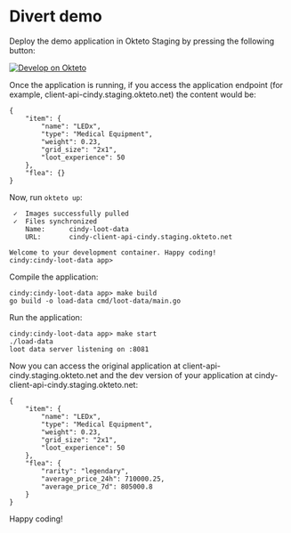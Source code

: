 # Divert demo

Deploy the demo application in Okteto Staging by pressing the following button:

[![Develop on Okteto](https://okteto.com/develop-okteto.svg)](https://staging.okteto.dev/deploy?repository=https://github.com/jmacelroy/redirect-demo)

Once the application is running, if you access the application endpoint (for example, client-api-cindy.staging.okteto.net) the content would be:

```
{
	"item": {
		"name": "LEDx",
		"type": "Medical Equipment",
		"weight": 0.23,
		"grid_size": "2x1",
		"loot_experience": 50
	},
	"flea": {}
}
```

Now, run `okteto up`:

```
 ✓  Images successfully pulled
 ✓  Files synchronized
    Name:      cindy-loot-data
    URL:       cindy-client-api-cindy.staging.okteto.net

Welcome to your development container. Happy coding!
cindy:cindy-loot-data app>
```

Compile the application:

```
cindy:cindy-loot-data app> make build
go build -o load-data cmd/loot-data/main.go
```

Run the application:

```
cindy:cindy-loot-data app> make start
./load-data
loot data server listening on :8081
```

Now you can access the original application at client-api-cindy.staging.okteto.net and the dev version of your application at  cindy-client-api-cindy.staging.okteto.net:

```
{
	"item": {
		"name": "LEDx",
		"type": "Medical Equipment",
		"weight": 0.23,
		"grid_size": "2x1",
		"loot_experience": 50
	},
	"flea": {
		"rarity": "legendary",
		"average_price_24h": 710000.25,
		"average_price_7d": 805000.8
	}
}
```

Happy coding!